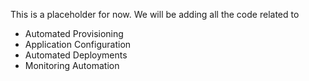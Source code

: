 This is a placeholder for now. We will be adding all the code related to
 -  Automated Provisioning
 -  Application Configuration
 -  Automated Deployments
 -  Monitoring Automation
